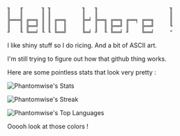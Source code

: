 ```
╖   ╓      ╖ ╖          ╖   ╖                       ╖ 
║   ║      ║ ║          ║   ║                       ║ 
╠═══╣ ╔══╗ ║ ║ ╔══╗     ╠═╛ ╠══╗ ╔══╗ ╔══╕ ╔══╗     ║ 
║   ║ ╠══╝ ║ ║ ║  ║     ║   ║  ║ ╠══╝ ║    ╠══╝     ╙ 
╜   ╙ ╚══╛ ╙ ╙ ╚══╝     ╚═╛ ╜  ╙ ╚══╛ ╜    ╚══╛     ° 
```

I like shiny stuff so I do ricing. And a bit of ASCII art.

I'm still trying to figure out how that github thing works.

Here are some pointless stats that look very pretty :

![Phantomwise's Stats](https://github-readme-stats.vercel.app/api?username=Phantomwise&theme=radical&show_icons=true&hide_border=true&count_private=true)

![Phantomwise's Streak](https://github-readme-streak-stats.herokuapp.com/?user=Phantomwise&theme=radical&hide_border=true)

![Phantomwise's Top Languages](https://github-readme-stats.vercel.app/api/top-langs/?username=Phantomwise&theme=radical&show_icons=true&hide_border=true&layout=compact)

Ooooh look at those colors !

<!--
**Phantomwise/phantomwise** is a ✨ _special_ ✨ repository because its `README.md` (this file) appears on your GitHub profile.

Here are some ideas to get you started:

- 🔭 I’m currently working on ...
- 🌱 I’m currently learning ...
- 👯 I’m looking to collaborate on ...
- 🤔 I’m looking for help with ...
- 💬 Ask me about ...
- 📫 How to reach me: ...
- 😄 Pronouns: ...
- ⚡ Fun fact: ...
-->
